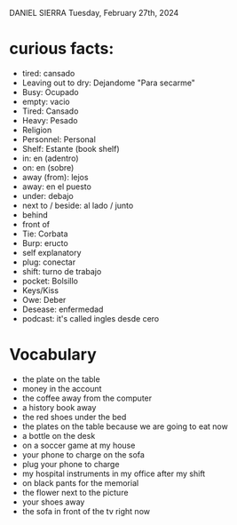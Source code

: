 DANIEL SIERRA
Tuesday, February 27th, 2024

# curious facts:
- tired: cansado
- Leaving out to dry: Dejandome "Para secarme"
- Busy: Ocupado
- empty: vacio
- Tired: Cansado
- Heavy: Pesado
- Religion
- Personnel: Personal
- Shelf: Estante (book shelf)
- in: en (adentro)
- on: en (sobre)
- away (from): lejos
- away: en el puesto
- under: debajo
- next to / beside: al lado / junto
- behind
- front of
- Tie: Corbata
- Burp: eructo
- self explanatory
- plug: conectar
- shift: turno de trabajo
- pocket: Bolsillo
- Keys/Kiss
- Owe: Deber
- Desease: enfermedad
- podcast: it's called ingles desde cero

# Vocabulary
- the plate on the table
- money in the account
- the coffee away from the computer
- a history book away
- the red shoes under the bed
- the plates on the table because we are going to eat now
- a bottle on the desk
- on a soccer game at my house
- your phone to charge on the sofa
- plug your phone to charge
- my hospital instruments in my office after my shift
- on black pants for the memorial
- the flower next to the picture
- your shoes away
- the sofa in front of the tv right now